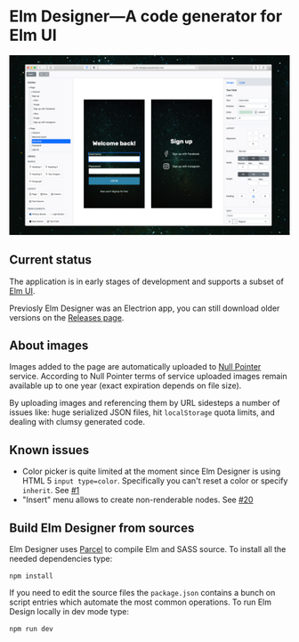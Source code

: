 # Elm Designer—A code generator for Elm UI

![Elm Designer interface](./assets/screenshot.jpg)

## Current status

The application is in early stages of development and supports a subset of [Elm UI][elmui].

Previosly Elm Designer was an Electrion app, you can still download older versions on the [Releases page][r].

## About images

Images added to the page are automatically uploaded to [Null Pointer](https://0x0.st) service. According to Null Pointer terms of service uploaded images remain available up to one year (exact expiration depends on file size). 

By uploading images and referencing them by URL sidesteps a number of issues like: huge serialized JSON files, hit `localStorage` quota limits, and dealing with clumsy generated code.

## Known issues

- Color picker is quite limited at the moment since Elm Designer is using HTML 5 `input type=color`. Specifically you can't reset a color or specify `inherit`. See [#1][issue1]
- "Insert" menu allows to create non-renderable nodes. See [#20][issue20]

## Build Elm Designer from sources

Elm Designer uses [Parcel][2] to compile Elm and SASS source. To install all the needed dependencies type:

    npm install 

If you need to edit the source files the `package.json` contains a bunch on script entries which automate the most common operations. To run Elm Design locally in dev mode type:

    npm run dev

[2]: https://parceljs.org
[d]: https://github.com/passiomatic/elm-designer/releases/tag/v0.3.0
[issue1]: https://github.com/passiomatic/elm-designer/issues/1 
[issue2]: https://github.com/passiomatic/elm-designer/issues/2 
[issue20]: https://github.com/passiomatic/elm-designer/issues/20
[elmui]: https://github.com/mdgriffith/elm-ui
[r]: https://github.com/passiomatic/elm-designer/releases
